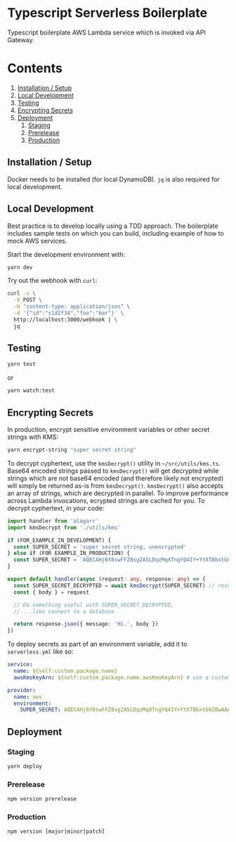 # Typescript Serverless Boilerplate

Typescript boilerplate AWS Lambda service which is invoked via API Gateway.

# Contents

1. [Installation / Setup](#installation--setup)
1. [Local Development](#local-development)
1. [Testing](#testing)
1. [Encrypting Secrets](#encrypting-secrets)
1. [Deployment](#deployment)
   1. [Staging](#staging)
   1. [Prerelease](#prerelease)
   1. [Production](#production)

## Installation / Setup

Docker needs to be installed (for local DynamoDB). `jq` is also required for local development.

## Local Development

Best practice is to develop locally using a TDD approach. The boilerplate includes sample tests on
which you can build, including example of how to mock AWS services.

Start the development environment with:

```sh
yarn dev
```

Try out the webhook with `curl`:

```sh
curl -s \
  -X POST \
  -H "content-type: application/json" \
  -d '{"id":"s1d2f34","foo":"bar"}' \
  http://localhost:3000/webhook | \
  jq
```

## Testing

```sh
yarn test
```

or

```sh
yarn watch:test
```

## Encrypting Secrets

In production, encrypt sensitive environment variables or other secret strings with KMS:

```sh
yarn encrypt-string "super secret string"
```

To decrypt cyphertext, use the `kmsDecrypt()` utility in `~/src/utils/kms.ts`. Base64 encoded
strings passed to `kmsDecrypt()` will get decrypted while strings which are not base64 encoded (and
therefore likely not encrypted) will simply be returned as-is from `kmsDecrypt()`. `kmsDecrypt()`
also accepts an array of strings, which are decrypted in parallel. To improve performance across
Lambda invocations, ecrypted strings are cached for you. To decrypt cyphertext, in your code:

```typescript
import handler from 'alagarr'
import kmsDecrypt from './utils/kms'

if (FOR_EXAMPLE_IN_DEVELOPMENT) {
  const SUPER_SECRET = 'super secret string, unencrypted'
} else if (FOR EXAMPLE_IN_PRODUCTION) {
  const SUPER_SECRET = 'AQECAHj6Y8swFFZ8sg2A5LDqzMqXTngYQ4IY+YtXTBbxtG0Z0wAAAHEwbwYJKoZIhvcNAQcGoGIwYAIBADBbBgkqhkiG9w0BBwEwHgYJYIZIAWUDBAEuMBEEDCK07wQTVbhb+NpagQIBEIAutBE1E01odcJOy35adiilXVPt7FgnYI2Bb1etip5pZg0kNh2ksFl5CyPlQG7HuQ=='
}

export default handler(async (request: any, response: any) => {
  const SUPER_SECRET_DECRYPTED = await kmsDecrypt(SUPER_SECRET) // result gets cached :-)
  const { body } = request

  // Do something useful with SUPER_SECRET_DECRYPTED,
  // ...like connect to a database

  return response.json({ message: 'Hi.', body })
})
```

To deploy secrets as part of an environment variable, add it to `serverless.yml` like so:

```yaml
service:
  name: ${self:custom.package.name}
  awsKmsKeyArn: ${self:custom.package.name.awsKmsKeyArn} # use a custom kms key, defined in package.json

provider:
  name: aws
  environment:
    SUPER_SECRET: AQECAHj6Y8swFFZ8sg2A5LDqzMqXTngYQ4IY+YtXTBbxtG0Z0wAAAHEwbwYJKoZIhvcNAQcGoGIwYAIBADBbBgkqhkiG9w0BBwEwHgYJYIZIAWUDBAEuMBEEDCK07wQTVbhb+NpagQIBEIAutBE1E01odcJOy35adiilXVPt7FgnYI2Bb1etip5pZg0kNh2ksFl5CyPlQG7HuQ==
```

## Deployment

### Staging

```sh
yarn deploy
```

### Prerelease

```sh
npm version prerelease
```

### Production

```sh
npm version [major|minor|patch]
```
